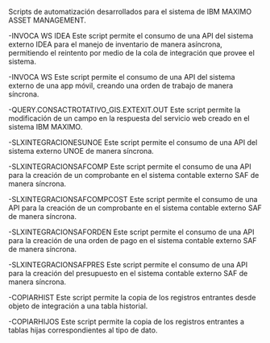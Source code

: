 Scripts de automatización desarrollados para el sistema de IBM MAXIMO ASSET MANAGEMENT.

-INVOCA WS IDEA
Este script permite el consumo de una API del sistema externo IDEA para el manejo de inventario de manera asíncrona, permitiendo el reintento por medio de la cola de integración que provee el sistema.

-INVOCA WS
Este script permite el consumo de una API del sistema externo de una app móvil, creando una orden de trabajo de manera síncrona.

-QUERY.CONSACTROTATIVO_GIS.EXTEXIT.OUT
Este script permite la modificación de un campo en la respuesta del servicio web creado en el sistema IBM MAXIMO.

-SLXINTEGRACIONESUNOE
Este script permite el consumo de una API del sistema externo UNOE de manera síncrona.

-SLXINTEGRACIONSAFCOMP
Este script permite el consumo de una API para la creación de un comprobante en el sistema contable externo SAF de manera síncrona.

-SLXINTEGRACIONSAFCOMPCOST
Este script permite el consumo de una API para la creación de un comprobante en el sistema contable externo SAF de manera síncrona.

-SLXINTEGRACIONSAFORDEN
Este script permite el consumo de una API para la creación de una orden de pago en el sistema contable externo SAF de manera síncrona.

-SLXINTEGRACIONSAFPRES
Este script permite el consumo de una API para la creación del presupuesto en el sistema contable externo SAF de manera síncrona.

-COPIARHIST
Este script permite la copia de los registros entrantes desde objeto de integración a una tabla historial.

-COPIARHIJOS
Este script permite la copia de los registros entrantes a tablas hijas correspondientes al tipo de dato.